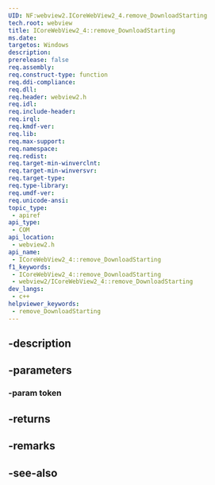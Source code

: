 ```yaml
---
UID: NF:webview2.ICoreWebView2_4.remove_DownloadStarting
tech.root: webview
title: ICoreWebView2_4::remove_DownloadStarting
ms.date: 
targetos: Windows
description: 
prerelease: false
req.assembly: 
req.construct-type: function
req.ddi-compliance: 
req.dll: 
req.header: webview2.h
req.idl: 
req.include-header: 
req.irql: 
req.kmdf-ver: 
req.lib: 
req.max-support: 
req.namespace: 
req.redist: 
req.target-min-winverclnt: 
req.target-min-winversvr: 
req.target-type: 
req.type-library: 
req.umdf-ver: 
req.unicode-ansi: 
topic_type:
 - apiref
api_type:
 - COM
api_location:
 - webview2.h
api_name:
 - ICoreWebView2_4::remove_DownloadStarting
f1_keywords:
 - ICoreWebView2_4::remove_DownloadStarting
 - webview2/ICoreWebView2_4::remove_DownloadStarting
dev_langs:
 - c++
helpviewer_keywords:
 - remove_DownloadStarting
---
```


## -description

## -parameters

### -param token

## -returns

## -remarks

## -see-also

